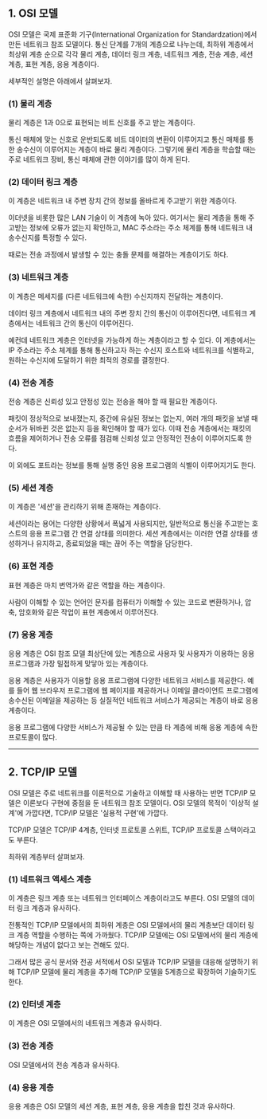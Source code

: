 
## 1. OSI 모델

OSI 모델은 국제 표준화 기구(International Organization for Standardzation)에서 만든 네트워크 참조 모델이다. 통신 단계를 7개의 계층으로 나누는데, 최하위 계층에서 최상위 계층 순으로 각각 물리 계층, 데이터 링크 계층, 네트워크 계층, 전송 계층, 세션 계층, 표현 계층, 응용 계층이다.

세부적인 설명은 아래에서 살펴보자.

### (1) 물리 계층

물리 계층은 1과 0으로 표현되는 비트 신호를 주고 받는 계층이다.

통신 매체에 맞는 신호로 운반되도록 비트 데이터의 변환이 이루어지고 통신 매체를 통한 송수신이 이루어지는 계층이 바로 물리 계층이다. 그렇기에 물리 계층을 학습할 때는 주로 네트워크 장비, 통신 매체애 관한 이야기를 많이 하게 된다.

### (2) 데이터 링크 계층

이 계층은 네트워크 내 주변 장치 간의 정보를 올바르게 주고받기 위한 계층이다.

이더넷을 비롯한 많은 LAN 기술이 이 계층에 녹아 있다. 여기서는 물리 계층을 통해 주고받는 정보에 오류가 없는지 확인하고, MAC 주소라는 주소 체계를 통해 네트워크 내 송수신지를 특정할 수 있다.

때로는 전송 과정에서 발생할 수 있는 충돌 문제를 해결하는 계층이기도 하다.

### (3) 네트워크 계층

이 계층은 메세지를 (다른 네트워크에 속한) 수신지까지 전달하는 계층이다.

데이터 링크 계층에서 네트워크 내의 주변 장치 간의 통신이 이루어진다면, 네트워크 계층에서는 네트워크 간의 통신이 이루어진다.

예컨데 네트워크 계층은 인터넷을 가능하게 하는 계층이라고 할 수 있다. 이 계층에서는 IP 주소라는 주소 체계를 통해 통신하고자 하는 수신지 호스트와 네트워크를 식별하고, 원하는 수신지에 도달하기 위한 최적의 경로를 결정한다.

### (4) 전송 계층

전송 계층은 신뢰성 있고 안정성 있는 전송을 해야 할 때 필요한 계층이다.

패킷이 정상적으로 보내졌는지, 중간에 유실된 정보는 없는지, 여러 개의 패킷을 보낼 때 순서가 뒤바뀐 것은 없는지 등을 확인해야 할 때가 있다. 이때 전송 계층에서는 패킷의 흐름을 제어하거나 전송 오류를 점검해 신뢰성 있고 안정적인 전송이 이루어지도록 한다.

이 외에도 포트라는 정보를 통해 실행 중인 응용 프로그램의 식별이 이루어지기도 한다.

### (5) 세션 계층

이 계층은 '세션'을 관리하기 위해 존재하는 계층이다.

세션이라는 용어는 다양한 상황에서 폭넓게 사용되지만, 일반적으로 통신을 주고받는 호스트의 응용 프로그램 간 연결 상태를 의미한다. 세션 계층에서는 이러한 연결 상태를 생성하거나 유지하고, 종료되었을 때는 끊어 주는 역할을 담당한다.

### (6) 표현 계층

표현 계층은 마치 번역가와 같은 역할을 하는 계층이다.

사람이 이해할 수 있는 언어인 문자를 컴퓨터가 이해할 수 있는 코드로 변환하거나, 압축, 암호화와 같은 작업이 표현 계층에서 이루어진다.

### (7) 응용 계층

응용 계층은 OSI 참조 모델 최상단에 있는 계층으로 사용자 및 사용자가 이용하는 응용 프로그램과 가장 밀접하게 맞닿아 있는 계층이다.

응용 계층은 사용자가 이용할 응용 프로그램에 다양한 네트워크 서비스를 제공한다. 예를 들어 웹 브라우저 프로그램에 웹 페이지를 제공하거나 이메일 클라이언트 프로그램에 송수신된 이메일을 제공하는 등 실질적인 네트워크 서비스가 제공되는 계층이 바로 응용 계층이다.

응용 프로그램에 다양한 서비스가 제공될 수 있는 만큼 타 계층에 비해 응용 계층에 속한 프로토콜이 많다.

---

## 2. TCP/IP 모델

OSI 모델은 주로 네트워크를 이론적으로 기술하고 이해할 때 사용하는 반면 TCP/IP 모델은 이론보다 구현에 중점을 둔 네트워크 참조 모델이다. OSI 모델의 목적이 '이상적 설계'에 가깝다면, TCP/IP 모델은 '실용적 구현'에 가깝다.

TCP/IP 모델은 TCP/IP 4계층, 인터넷 프로토콜 스위트, TCP/IP 프로토콜 스택이라고도 부른다.

최하위 계층부터 살펴보자.

### (1) 네트워크 액세스 계층

이 계층은 링크 계층 또는 네트워크 인터페이스 계층이라고도 부른다. OSI 모델의 데이터 링크 계층과 유사하다.

전통적인 TCP/IP 모델에서의 최하위 계층은 OSI 모델에서의 물리 계층보단 데이터 링크 계층 역할을 수행하는 쪽에 가까웠다. TCP/IP 모델에는 OSI 모델에서의 물리 계층에 해당하는 개념이 없다고 보는 견해도 있다.

그래서 많은 공식 문서와 전공 서적에서 OSI 모델과 TCP/IP 모델을 대응해 설명하기 위해 TCP/IP 모델에 물리 계층을 추가해 TCP/IP 모델을 5계층으로 확장하여 기술하기도 한다.

### (2) 인터넷 계층

이 계층은 OSI 모델에서의 네트워크 계층과 유사하다.

### (3) 전송 계층

OSI 모델에서의 전송 계층과 유사하다.

### (4) 응용 계층

응용 계층은 OSI 모델의 세션 계층, 표현 계층, 응용 계층을 합친 것과 유사하다. 
